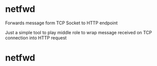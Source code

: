 # netfwd
Forwards message form TCP Socket to HTTP endpoint

Just a simple tool to play middle role to wrap message received on TCP connection into HTTP request
# netfwd
